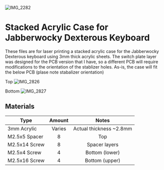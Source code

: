 ![IMG_2282](https://user-images.githubusercontent.com/800930/134778642-e1404602-228b-457d-be4f-e7e92fe53b9b.jpg)

# Stacked Acrylic Case for Jabberwocky Dexterous Keyboard

These files are for laser printing a stacked acrylic case for the Jabberwocky Dexterous keyboard using 3mm thick acrylic sheets.  The switch plate layer was designed for the PCB version that I have, so a different PCB will require modifications to the orientation of the stablizer holes.  As-is, the case will fit the below PCB (plase note stabalizer orientation)

Top
![IMG_2826](https://user-images.githubusercontent.com/800930/134778481-5d98ce5f-8b61-4da7-9d06-009369b09fdf.jpg)

Bottom
![IMG_2827](https://user-images.githubusercontent.com/800930/134778488-263d78d2-326d-45a4-a890-8cd9d9977fe4.jpg)


## Materials

| Type          | Amount    | Notes  |
| ------------- |:---------:|:---------:|
| 3mm Acrylic   | Varies    | Actual thickness ~2.8mm |
| M2.5x5 Spacer | 8         | Top       |
| M2.5x14 Screw | 8         | Spacer layers    |
| M2.5x4 Screw  | 4         | Bottom (lower)   |
| M2.5x16 Screw | 4         | Bottom (upper)   |
